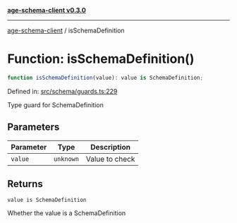 [**age-schema-client v0.3.0**](../index.md)

***

[age-schema-client](/ageSchemaClient/api-generated/index.md) / isSchemaDefinition

# Function: isSchemaDefinition()

```ts
function isSchemaDefinition(value): value is SchemaDefinition;
```

Defined in: [src/schema/guards.ts:229](https://github.com/standardbeagle/ageSchemaClient/blob/main/src/schema/guards.ts#L229)

Type guard for SchemaDefinition

## Parameters

| Parameter | Type | Description |
| ------ | ------ | ------ |
| `value` | `unknown` | Value to check |

## Returns

`value is SchemaDefinition`

Whether the value is a SchemaDefinition
